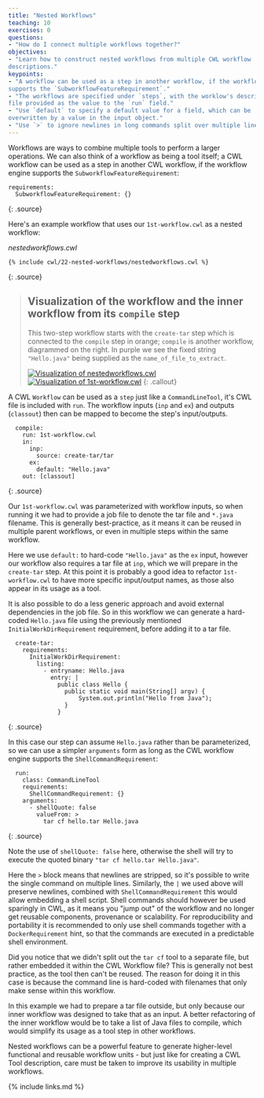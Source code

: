 ```yaml
---
title: "Nested Workflows"
teaching: 10
exercises: 0
questions:
- "How do I connect multiple workflows together?"
objectives:
- "Learn how to construct nested workflows from multiple CWL workflow
descriptions."
keypoints:
- "A workflow can be used as a step in another workflow, if the workflow engine
supports the `SubworkflowFeatureRequirement`."
- "The workflows are specified under `steps`, with the worklow's description
file provided as the value to the `run` field."
- "Use `default` to specify a default value for a field, which can be
overwritten by a value in the input object."
- "Use `>` to ignore newlines in long commands split over multiple lines."
---
```

Workflows are ways to combine multiple tools to perform a larger operations.
We can also think of a workflow as being a tool itself; a CWL workflow can be
used as a step in another CWL workflow, if the workflow engine supports the
`SubworkflowFeatureRequirement`:


~~~
requirements:
  SubworkflowFeatureRequirement: {}
~~~
{: .source}

Here's an example workflow that uses our `1st-workflow.cwl` as a nested
workflow:

*nestedworkflows.cwl*

~~~
{% include cwl/22-nested-workflows/nestedworkflows.cwl %}
~~~
{: .source}

> ## Visualization of the workflow and the inner workflow from its `compile` step
> This two-step workflow starts with the `create-tar` step which is connected to
> the `compile` step in orange; `compile` is another workflow, diagrammed on the
> right. In purple we see the fixed string `"Hello.java"` being supplied as the
> `name_of_file_to_extract`.
> 
> <a href="https://view.commonwl.org/workflows/github.com/common-workflow-language/user_guide/blob/gh-pages/_includes/cwl/22-nested-workflows/nestedworkflows.cwl"><img
src="https://view.commonwl.org/graph/svg/github.com/common-workflow-language/user_guide/blob/gh-pages/_includes/cwl/22-nested-workflows/nestedworkflows.cwl"
alt="Visualization of nestedworkflows.cwl" /></a>
> <a href="https://view.commonwl.org/workflows/github.com/common-workflow-language/user_guide/blob/gh-pages/_includes/cwl/22-nested-workflows/1st-workflow.cwl"><img
src="https://view.commonwl.org/graph/svg/github.com/common-workflow-language/user_guide/blob/gh-pages/_includes/cwl/22-nested-workflows/1st-workflow.cwl"
alt="Visualization of 1st-workflow.cwl" /></a>
{: .callout}

A CWL `Workflow` can be used as a `step` just like a `CommandLineTool`, it's CWL
file is included with `run`. The workflow inputs (`inp` and `ex`) and outputs
(`classout`) then can be mapped to become the step's input/outputs.

~~~
  compile:
    run: 1st-workflow.cwl
    in:
      inp:
        source: create-tar/tar
      ex:
        default: "Hello.java"
    out: [classout]
~~~
{: .source}

Our `1st-workflow.cwl` was parameterized with workflow inputs, so when running
it we had to provide a job file to denote the tar file and `*.java` filename.
This is generally best-practice, as it means it can be reused in multiple parent
workflows, or even in multiple steps within the same workflow.

Here we use `default:` to hard-code `"Hello.java"` as the `ex` input, however
our workflow also requires a tar file at `inp`, which we will prepare in the
`create-tar` step. At this point it is probably a good idea to refactor
`1st-workflow.cwl` to have more specific input/output names, as those also
appear in its usage as a tool.

It is also possible to do a less generic approach and avoid external
dependencies in the job file. So in this workflow we can generate a hard-coded
`Hello.java` file using the previously mentioned `InitialWorkDirRequirement`
requirement, before adding it to a tar file.

~~~
  create-tar:
    requirements:
      InitialWorkDirRequirement:
        listing:
          - entryname: Hello.java
            entry: |
              public class Hello {
                public static void main(String[] argv) {
                    System.out.println("Hello from Java");
                }
              }
~~~
{: .source}

In this case our step can assume `Hello.java` rather than be parameterized, so
we can use a simpler `arguments` form as long as the CWL workflow engine
supports the `ShellCommandRequirement`:

~~~
  run:
    class: CommandLineTool
    requirements:
      ShellCommandRequirement: {}
    arguments:
      - shellQuote: false
        valueFrom: >
          tar cf hello.tar Hello.java
~~~
{: .source}

Note the use of `shellQuote: false` here, otherwise the shell will try to
execute the quoted binary `"tar cf hello.tar Hello.java"`.

Here the `>` block means that newlines are stripped, so it's possible to write
the single command on multiple lines. Similarly, the `|` we used above will
preserve newlines, combined with `ShellCommandRequirement` this would allow
embedding a shell script.
Shell commands should however be used sparingly in CWL, as it means you
"jump out" of the workflow and no longer get reusable components, provenance or
scalability. For reproducibility and portability it is recommended to only use
shell commands together with a `DockerRequirement` hint, so that the commands
are executed in a predictable shell environment.

Did you notice that we didn't split out the `tar cf` tool to a separate file,
but rather embedded it within the CWL Workflow file? This is generally not best
practice, as the tool then can't be reused. The reason for doing it in this case
is because the command line is hard-coded with filenames that only make sense
within this workflow.

In this example we had to prepare a tar file outside, but only because our inner
workflow was designed to take that as an input. A better refactoring of the
inner workflow would be to take a list of Java files to compile, which would
simplify its usage as a tool step in other workflows.

Nested workflows can be a powerful feature to generate higher-level functional
and reusable workflow units - but just like for creating a CWL Tool description,
care must be taken to improve its usability in multiple workflows.

{% include links.md %}
